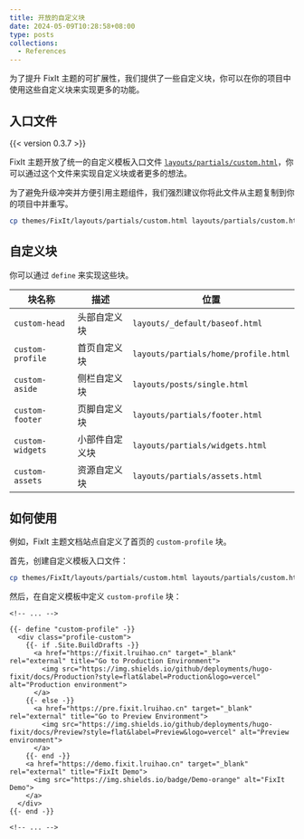 ```yaml
---
title: 开放的自定义块
date: 2024-05-09T10:28:58+08:00
type: posts
collections:
  - References
---
```


为了提升 FixIt 主题的可扩展性，我们提供了一些自定义块，你可以在你的项目中使用这些自定义块来实现更多的功能。

<!--more-->

## 入口文件

{{< version 0.3.7 >}}

FixIt 主题开放了统一的自定义模板入口文件 [`layouts/partials/custom.html`][custom-html]，你可以通过这个文件来实现自定义块或者更多的想法。

为了避免升级冲突并方便引用主题组件，我们强烈建议你将此文件从主题复制到你的项目中并重写。

```bash
cp themes/FixIt/layouts/partials/custom.html layouts/partials/custom.html
```

## 自定义块

你可以通过 `define` 来实现这些块。

| 块名称           | 描述           | 位置                                 |
| ---------------- | -------------- | ------------------------------------ |
| `custom-head`    | 头部自定义块   | `layouts/_default/baseof.html`       |
| `custom-profile` | 首页自定义块   | `layouts/partials/home/profile.html` |
| `custom-aside`   | 侧栏自定义块   | `layouts/posts/single.html`          |
| `custom-footer`  | 页脚自定义块   | `layouts/partials/footer.html`       |
| `custom-widgets` | 小部件自定义块 | `layouts/partials/widgets.html`      |
| `custom-assets`  | 资源自定义块   | `layouts/partials/assets.html`       |

## 如何使用

例如，FixIt 主题文档站点自定义了首页的 `custom-profile` 块。

首先，创建自定义模板入口文件：

```bash
cp themes/FixIt/layouts/partials/custom.html layouts/partials/custom.html
```

然后，在自定义模板中定义 `custom-profile` 块：

```go-html-template {title="layouts/partials/custom.html"}
<!-- ... -->

{{- define "custom-profile" -}}
  <div class="profile-custom">
    {{- if .Site.BuildDrafts -}}
      <a href="https://fixit.lruihao.cn" target="_blank" rel="external" title="Go to Production Environment">
        <img src="https://img.shields.io/github/deployments/hugo-fixit/docs/Production?style=flat&label=Production&logo=vercel" alt="Production environment">
      </a>
    {{- else -}}
      <a href="https://pre.fixit.lruihao.cn" target="_blank" rel="external" title="Go to Preview Environment">
        <img src="https://img.shields.io/github/deployments/hugo-fixit/docs/Preview?style=flat&label=Preview&logo=vercel" alt="Preview environment">
      </a>
    {{- end -}}
    <a href="https://demo.fixit.lruihao.cn" target="_blank" rel="external" title="FixIt Demo">
      <img src="https://img.shields.io/badge/Demo-orange" alt="FixIt Demo">
    </a>
  </div>
{{- end -}}

<!-- ... -->
```

<!-- link reference definition -->
[custom-html]: https://github.com/hugo-fixit/FixIt/blob/master/layouts/partials/custom.html
